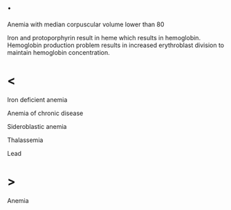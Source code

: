 # .

Anemia with median corpuscular volume lower than 80

Iron and protoporphyrin result in heme which results in hemoglobin.
Hemoglobin production problem results in increased erythroblast division to maintain hemoglobin concentration.

# <

Iron deficient anemia

Anemia of chronic disease

Sideroblastic anemia

Thalassemia

Lead

# >

Anemia
